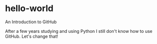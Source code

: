 # hello-world
An Introduction to GitHub

After a few years studying and using Python I still don't know how to use GitHub. Let's change that!
